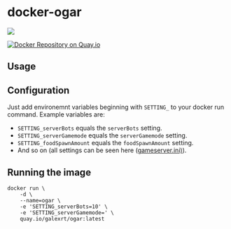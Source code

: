 # docker-ogar

[![](https://images.microbadger.com/badges/image/galexrt/ogar.svg)](https://microbadger.com/images/galexrt/ogar "Get your own image badge on microbadger.com")

[![Docker Repository on Quay.io](https://quay.io/repository/galexrt/ogar/status "Docker Repository on Quay.io")](https://quay.io/repository/ogar/zulip)

## Usage
## Configuration
Just add environemnt variables beginning with `SETTING_` to your docker run command.
Example variables are:
* `SETTING_serverBots` equals the `serverBots` setting.
* `SETTING_serverGamemode` equals the `serverGamemode` setting.
* `SETTING_foodSpawnAmount` equals the `foodSpawnAmount` setting.
* And so on (all settings can be seen here ([gameserver.ini)](https://github.com/OgarProject/Ogar/blob/master/src/gameserver.ini)).

## Running the image
```
docker run \
    -d \
    --name=ogar \
    -e 'SETTING_serverBots=10' \
    -e 'SETTING_serverGamemode=' \
    quay.io/galexrt/ogar:latest
```
